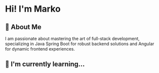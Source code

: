 # Hi! I'm Marko
## 🚀 About Me
I am passionate about mastering the art of full-stack development, specializing in Java Spring Boot for robust backend solutions and Angular for dynamic frontend experiences.
## 🧠 I'm currently learning...
<img src="https://api.iconify.design/fluent-mdl2:radio-bullet.svg?color=%2300DC82" height="12" />
